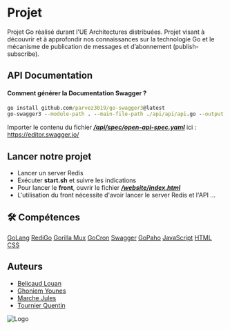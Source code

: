 # Projet

Projet Go réalisé durant l'UE Architectures distribuées.
Projet visant à découvrir et à approfondir nos connaissances sur la technologie Go et le mécanisme de publication de messages et d’abonnement (publish-subscribe).

## API Documentation

#### Comment générer la Documentation Swagger ?
```cmd
go install github.com/parvez3019/go-swagger3@latest
go-swagger3 --module-path . --main-file-path ./api/api/api.go --output ./api/spec/open-api-spec.yaml --schema-without-pkg --generate-yaml true
```

Importer le contenu du fichier [***/api/spec/open-api-spec.yaml***](https://github.com/QuentinTournier40/GoProject/blob/main/api/spec/open-api-spec.yaml)  ici : https://editor.swagger.io/


## Lancer notre projet

* Lancer un server Redis
* Exécuter **start.sh** et suivre les indications
* Pour lancer le **front**, ouvrir le fichier [***/website/index.html***](https://github.com/QuentinTournier40/GoProject/blob/main/website/index.html)
* L'utilisation du front nécessite d'avoir lancer le server Redis et l'API ...


## 🛠 Compétences
[GoLang](https://go.dev/doc/)
[RediGo](https://github.com/gomodule/redigo)
[Gorilla Mux](https://github.com/gorilla/mux)
[GoCron](https://github.com/go-co-op/gocron)
[Swagger](https://swagger.io/)
[GoPaho](https://github.com/eclipse/paho.mqtt.golang)
[JavaScript](https://developer.mozilla.org/fr/docs/Web/JavaScript)
[HTML](https://developer.mozilla.org/fr/docs/Web/HTML)
[CSS](https://developer.mozilla.org/fr/docs/Web/CSS)


## Auteurs

- [Belicaud Louan](https://github.com/louanbel)
- [Ghoniem Younes](https://github.com/Dhoulnoun)
- [Marche Jules](https://github.com/julesmarche)
- [Tournier Quentin](https://github.com/QuentinTournier40)


![Logo](https://www.imt-atlantique.fr/sites/default/files/ecole/IMT_Atlantique_logo.png)

